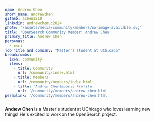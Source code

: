 ```yaml
---
name: Andrew Chen
short_name: andrewchen
github: achen1210
linkedin: andrewchenuc2024
photo: '/assets/media/community/members/no-image-available.svg'
title: 'OpenSearch Community Member: Andrew Chen'
primary_title: Andrew Chen
personas:
  - osci
job_title_and_company: "Master's student at UChicago"
breadcrumbs:
  icon: community
  items:
    - title: Community
      url: /community/index.html
    - title: Members
      url: /community/members/index.html
    - title: 'Andrew Chen&apos;s Profile'
      url: '/community/members/andrew-chen.html'
permalink: '/community/members/andrew-chen.html' 
---
```


**Andrew Chen** is a Master's student at UChicago who loves learning new things! 
He's excited to work on the OpenSearch project.